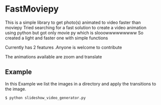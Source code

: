 # FastMoviepy

This is a simple library to get photo(s) animated to video faster than moviepy
Tried searching for a fast solution to create a video animation using python but got only movie py which is slooowwwwwwwww
So created a light and faster one with simple functions

Currently has 2 features .Anyone is welcome to contribute

The animations available are zoom and translate

Example
-------

In this Example we list the images in a directory and apply the transitions to the image.

    $ python slideshow_video_generator.py
    
